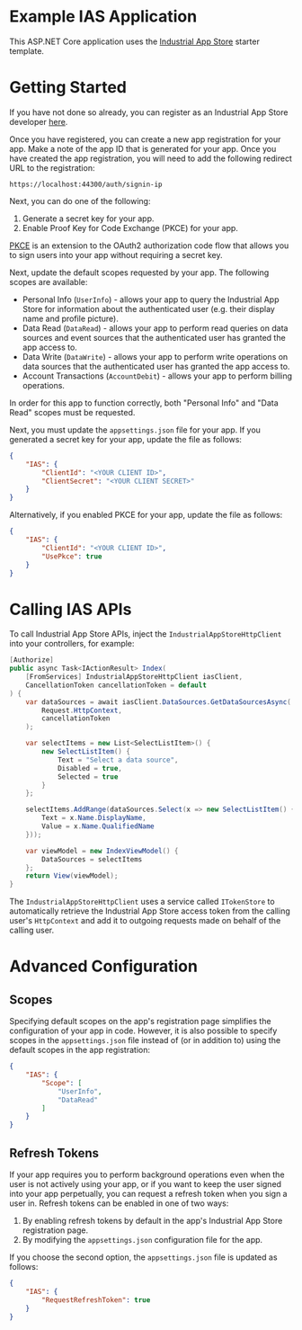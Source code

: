 ﻿# Example IAS Application

This ASP.NET Core application uses the [Industrial App Store](https://appstore.intelligentplant.com) starter template.


# Getting Started

If you have not done so already, you can register as an Industrial App Store developer [here](https://appstore.intelligentplant.com/Developer/RegisterDeveloper).

Once you have registered, you can create a new app registration for your app. Make a note of the app ID that is generated for your app. Once you have created the app registration, you will need to add the following redirect URL to the registration:

    https://localhost:44300/auth/signin-ip

Next, you can do one of the following:

1. Generate a secret key for your app.
2. Enable Proof Key for Code Exchange (PKCE) for your app.

[PKCE](https://oauth.net/2/pkce/) is an extension to the OAuth2 authorization code flow that allows you to sign users into your app without requiring a secret key.

Next, update the default scopes requested by your app. The following scopes are available:

- Personal Info (`UserInfo`) - allows your app to query the Industrial App Store for information about the authenticated user (e.g. their display name and profile picture).
- Data Read (`DataRead`) - allows your app to perform read queries on data sources and event sources that the authenticated user has granted the app access to.
- Data Write (`DataWrite`) - allows your app to perform write operations on data sources that the authenticated user has granted the app access to.
- Account Transactions (`AccountDebit`) - allows your app to perform billing operations.

In order for this app to function correctly, both "Personal Info" and "Data Read" scopes must be requested.

Next, you must update the `appsettings.json` file for your app. If you generated a secret key for your app, update the file as follows:

```json
{
    "IAS": {
        "ClientId": "<YOUR CLIENT ID>",
        "ClientSecret": "<YOUR CLIENT SECRET>"
    }
}
```

Alternatively, if you enabled PKCE for your app, update the file as follows:

```json
{
    "IAS": {
        "ClientId": "<YOUR CLIENT ID>",
        "UsePkce": true
    }
}
```

# Calling IAS APIs

To call Industrial App Store APIs, inject the `IndustrialAppStoreHttpClient` into your controllers, for example:

```csharp
[Authorize]
public async Task<IActionResult> Index(
    [FromServices] IndustrialAppStoreHttpClient iasClient,
    CancellationToken cancellationToken = default
) {
    var dataSources = await iasClient.DataSources.GetDataSourcesAsync(
        Request.HttpContext,
        cancellationToken
    );

    var selectItems = new List<SelectListItem>() { 
        new SelectListItem() {
            Text = "Select a data source",
            Disabled = true,
            Selected = true
        }
    };

    selectItems.AddRange(dataSources.Select(x => new SelectListItem() { 
        Text = x.Name.DisplayName, 
        Value = x.Name.QualifiedName 
    }));

    var viewModel = new IndexViewModel() {
        DataSources = selectItems
    };
    return View(viewModel);
}
```

The `IndustrialAppStoreHttpClient` uses a service called `ITokenStore` to automatically retrieve the Industrial App Store access token from the calling user's `HttpContext` and add it to outgoing requests made on behalf of the calling user.


# Advanced Configuration

## Scopes

Specifying default scopes on the app's registration page simplifies the configuration of your app in code. However, it is also possible to specify scopes in the `appsettings.json` file instead of (or in addition to) using the default scopes in the app registration:

```json
{
    "IAS": {
        "Scope": [
            "UserInfo",
            "DataRead"
        ]
    }
}
```

## Refresh Tokens

If your app requires you to perform background operations even when the user is not actively using your app, or if you want to keep the user signed into your app perpetually, you can request a refresh token when you sign a user in. Refresh tokens can be enabled in one of two ways:

1. By enabling refresh tokens by default in the app's Industrial App Store registration page.
2. By modifying the `appsettings.json` configuration file for the app.

If you choose the second option, the `appsettings.json` file is updated as follows:

```json
{
    "IAS": {
        "RequestRefreshToken": true
    }
}
```
